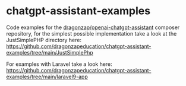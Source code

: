 # chatgpt-assistant-examples
Code examples for the [dragonzap/openai-chatgpt-assistant](https://github.com/dragonzapeducation/chatgpt-assistant) composer repository, for the simplest possible implementation take a look at the JustSimplePHP directory here: https://github.com/dragonzapeducation/chatgpt-assistant-examples/tree/main/JustSimplePhp

For examples with Laravel take a look here: https://github.com/dragonzapeducation/chatgpt-assistant-examples/tree/main/laravel9-app
